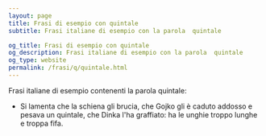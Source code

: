 ```yaml
---
layout: page
title: Frasi di esempio con quintale 
subtitle: Frasi italiane di esempio con la parola  quintale

og_title: Frasi di esempio con quintale 
og_description: Frasi italiane di esempio con la parola  quintale
og_type: website
permalink: /frasi/q/quintale.html
---
```


Frasi italiane di esempio contenenti la parola quintale:


- Si lamenta che la schiena gli brucia, che Gojko gli è caduto addosso e pesava un quintale, che Dinka l'ha graffiato: ha le unghie troppo lunghe e troppa fifa.
